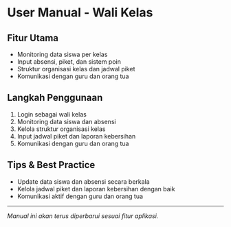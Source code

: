# User Manual - Wali Kelas

## Fitur Utama
- Monitoring data siswa per kelas
- Input absensi, piket, dan sistem poin
- Struktur organisasi kelas dan jadwal piket
- Komunikasi dengan guru dan orang tua

## Langkah Penggunaan
1. Login sebagai wali kelas
2. Monitoring data siswa dan absensi
3. Kelola struktur organisasi kelas
4. Input jadwal piket dan laporan kebersihan
5. Komunikasi dengan guru dan orang tua

## Tips & Best Practice
- Update data siswa dan absensi secara berkala
- Kelola jadwal piket dan laporan kebersihan dengan baik
- Komunikasi aktif dengan guru dan orang tua

---
*Manual ini akan terus diperbarui sesuai fitur aplikasi.*